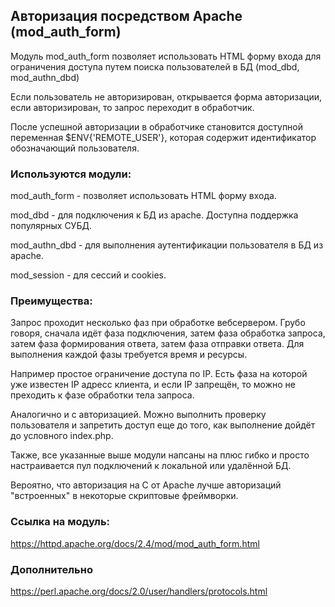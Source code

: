 ## Авторизация посредством Apache (mod_auth_form)

Модуль mod_auth_form позволяет использовать HTML форму входа для ограничения доступа путем поиска пользователей в БД (mod_dbd, mod_authn_dbd)

Если пользователь не авторизирован, открывается форма авторизации, если авторизирован, то запрос переходит в обработчик.

После успешной авторизации в обработчике становится доступной переменная $ENV{'REMOTE_USER'}, которая содержит идентификатор обозначающий пользователя.

### Используются модули:

mod_auth_form - позволяет использовать HTML форму входа.

mod_dbd       - для подключения к БД из apache. Доступна поддержка популярных СУБД.

mod_authn_dbd - для выполнения аутентификации пользователя в БД из apache.

mod_session   - для сессий и cookies.

### Преимущества:

Запрос проходит несколько фаз при обработке вебсервером. Грубо говоря, сначала идёт фаза подключения, затем фаза обработка запроса, затем фаза формирования ответа, затем фаза отправки ответа. Для выполнения каждой фазы требуется время и ресурсы.

Например простое ограничение доступа по IP. Есть фаза на которой уже известен IP адресс клиента, и если IP запрещён, то можно не преходить к фазе обработки тела запроса.

Аналогично и с авторизацией. Можно выполнить проверку пользователя и запретить доступ еще до того, как выполнение дойдёт до условного index.php.

Также, все указанные выше модули напсаны на плюс гибко и просто настраивается пул подключений к локальной или удалённой БД.

Вероятно, что авторизация на C от Apache лучше авторизаций "встроенных" в некоторые скриптовые фреймворки.

### Ссылка на модуль:

https://httpd.apache.org/docs/2.4/mod/mod_auth_form.html

### Дополнительно

https://perl.apache.org/docs/2.0/user/handlers/protocols.html
